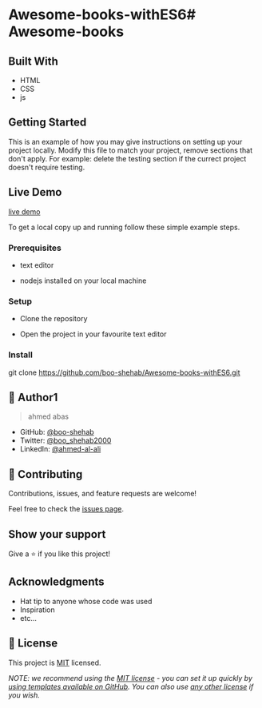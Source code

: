 # Awesome-books-withES6# Awesome-books

## Built With

- HTML
- CSS
- js

## Getting Started
This is an example of how you may give instructions on setting up your project locally. Modify this file to match your project, remove sections that don't apply. For example: delete the testing section if the currect project doesn't require testing.

## Live Demo
[live demo](https://boo-shehab.github.io/Awesome-books-withES6/)

To get a local copy up and running follow these simple example steps.

### Prerequisites

- text editor

- nodejs installed on your local machine

### Setup

- Clone the repository

- Open the project in your favourite text editor

### Install

git clone https://github.com/boo-shehab/Awesome-books-withES6.git


## 👤 Author1

> ahmed abas
- GitHub: [@boo-shehab](https://github.com/githubhandle)
- Twitter: [@boo_shehab2000](https://twitter.com/boo_shehab2000)
- LinkedIn: [@ahmed-al-ali](https://www.linkedin.com/in/ahmed-al-ali-77b6a0246)

## 🤝 Contributing

Contributions, issues, and feature requests are welcome!

Feel free to check the [issues page](../../issues/).

## Show your support

Give a ⭐️ if you like this project!

## Acknowledgments

- Hat tip to anyone whose code was used
- Inspiration
- etc...

## 📝 License

This project is [MIT](./LICENSE) licensed.

_NOTE: we recommend using the [MIT license](https://choosealicense.com/licenses/mit/) - you can set it up quickly by [using templates available on GitHub](https://docs.github.com/en/communities/setting-up-your-project-for-healthy-contributions/adding-a-license-to-a-repository). You can also use [any other license](https://choosealicense.com/licenses/) if you wish._

